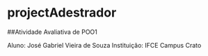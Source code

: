 # projectAdestrador
##Atividade Avaliativa de POO1

Aluno: José Gabriel Vieira de Souza
Instituição: IFCE Campus Crato
